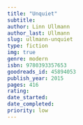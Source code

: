 ```yaml
---
title: "Unquiet"
subtitle: 
author: Linn Ullmann
author_last: Ullmann
slug: ullmann-unquiet
type: fiction
img: true
genre: modern
isbn: 9780393357653
goodreads_id: 45894053
publish_year: 2015
pages: 416
rating: 
date_started:
date_completed:
priority: low
---
```

